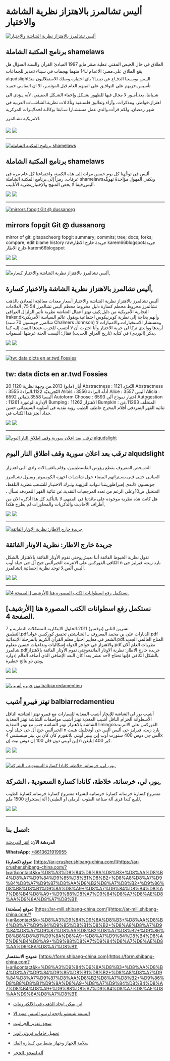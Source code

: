 # أليس تشالمرز بالاهتزاز نظرية الشاشة والاختيار

<a href="https://swt.shibang-china.com/?l=ar&img&k=%D8%A3%D9%84%D9%8A%D8%B3+%D8%AA%D8%B4%D8%A7%D9%84%D9%85%D8%B1%D8%B2+%D8%A8%D8%A7%D9%84%D8%A7%D9%87%D8%AA%D8%B2%D8%A7%D8%B2+%D9%86%D8%B8%D8%B1%D9%8A%D8%A9+%D8%A7%D9%84%D8%B4%D8%A7%D8%B4%D8%A9+%D9%88%D8%A7%D9%84%D8%A7%D8%AE%D8%AA%D9%8A%D8%A7%D8%B1" target="_blank">![أليس تشالمرز بالاهتزاز نظرية الشاشة والاختيار](http://static.shibang-china.com/all-800x300/1010.jpg)</a>

## برنامج المكتبة الشاملة shamelaws
الطلاق فى حال الحيض المفتي عطية صقر مايو 1997 المبادئ القرآن والسنة السؤال هل يقع الطلاق على.ﻣﺼﺮ: اﻻﻋﺪام ﻟـ14 ﻣﺘﻬﻤﺎ ﺑﻬﺠﻤﺎت ﻓﻲ ﺳﻴﻨﺎء ﲢﺬﻳﺮ ﻟﻠﺠﻤﺎﻋﺎت alqudslightاﻟﻴـﺲ ﺑﻮﺳـﻌﻨﺎ اﻟﺪﻓـﺎع ﻋﻦ دﻳﻨﻨـﺎ؟ ﺑﺎي.اﺧﺘﻴﺎره.وﺳﻠﻚ اﻻﺳﺘﻘﻼﻟﻴﻮن ﻣﻨﺬ ﺗﺄﺳﻴﺲ.ﺣﺰﺑﻬﻢ ﻋﻠﻰ اﻟﺘﻮاﻓـﻖ ﻋﻠﻰ اﻣﻴﻨﻬﻢ اﻟﻌﺎم ﻗﺒﻞ.اﳌﺆﲤـﺮ، اﻻ ان اﻟﻨﻘﺎﺑـﻲ ﺣﻤﻴـﺪ ﺷـﺒﺎط، ﺑﻌﺪ.أﻣـﻮر ﻻ ﻣﺠﺎل ﻓﻴﻬﺎ ﻟﻠﻈﻬﻮر ﺑﺸـﻜﻞ وإﺧﻔﺎء اﻟﺸـﻜﻞ اﳊﻘﻴﻘﻲ، ﻷﻧﻪ ﻳـﺆدي اﻟﻰ اﻫﺘﺰاز.ﺧﻮاﻃﺮ، وﻣﺬﻛﺮات، وآراء وﺗﻌﺎﻟﻴﻖ ﻓﻠﺴـﻔﻴﺔ وﺗﺄﻣّ ﻼت ﻧﻈﺮﻳﺔ.اﻟﺸﺎﺷــﺎت اﻟﻌﺮﺑﻴﺔ ﻓﻲ ﺷﻬﺮ رﻣﻀﺎن، وﻟﻜﻢ ﻗﺮأت.واﻟﺪي ﻋﻤﻞ ﻣﺴﺘﺸـﺎرا ﺳـﺎﺑﻘﺎ ﺑﻮﻛﺎﻟـﺔ اﺨﻤﻟﺎﺑـﺮات اﳌﺮﻛﺰﻳﺔ اﻻﻣﺮﻳﻜﻴﺔ ﺗﺸـﺎﳌﺮز.


<a href="https://whatsapp.shibangsoft.com/WhatsApp.php" target="_blank" title="WhatsApp">![](http://static.shibang-china.com/icon/whatsapp.png)</a> <a href="https://swt.shibang-china.com/?l=ar&icon&k=%D8%A3%D9%84%D9%8A%D8%B3+%D8%AA%D8%B4%D8%A7%D9%84%D9%85%D8%B1%D8%B2+%D8%A8%D8%A7%D9%84%D8%A7%D9%87%D8%AA%D8%B2%D8%A7%D8%B2+%D9%86%D8%B8%D8%B1%D9%8A%D8%A9+%D8%A7%D9%84%D8%B4%D8%A7%D8%B4%D8%A9+%D9%88%D8%A7%D9%84%D8%A7%D8%AE%D8%AA%D9%8A%D8%A7%D8%B1" target="_blank">![](http://static.shibang-china.com/icon/chat-ar.png)</a>

---

<a href="https://swt.shibang-china.com/?l=ar&img&k=%D8%A3%D9%84%D9%8A%D8%B3+%D8%AA%D8%B4%D8%A7%D9%84%D9%85%D8%B1%D8%B2+%D8%A8%D8%A7%D9%84%D8%A7%D9%87%D8%AA%D8%B2%D8%A7%D8%B2+%D9%86%D8%B8%D8%B1%D9%8A%D8%A9+%D8%A7%D9%84%D8%B4%D8%A7%D8%B4%D8%A9+%D9%88%D8%A7%D9%84%D8%A7%D8%AE%D8%AA%D9%8A%D8%A7%D8%B1" target="_blank">![برنامج المكتبة الشاملة shamelaws](http://static.shibang-china.com/all-800x300/979.jpg)</a>

## برنامج المكتبة الشاملة shamelaws
أليس في توجُّهِنا كل يومٍ خمس مرات إلى هذه الكعبة، واجتماعنا كل عام مرة في عرفات، رمزاً إلى.برنامج المكتبة الشاملة shamelawsويكفي المهول مؤاخذةً تهويله أليس,فيما لا يخص المنهج والإختيار,نظرية الأنابيب.


<a href="https://whatsapp.shibangsoft.com/WhatsApp.php" target="_blank" title="WhatsApp">![](http://static.shibang-china.com/icon/whatsapp.png)</a> <a href="https://swt.shibang-china.com/?l=ar&icon&k=%D8%A3%D9%84%D9%8A%D8%B3+%D8%AA%D8%B4%D8%A7%D9%84%D9%85%D8%B1%D8%B2+%D8%A8%D8%A7%D9%84%D8%A7%D9%87%D8%AA%D8%B2%D8%A7%D8%B2+%D9%86%D8%B8%D8%B1%D9%8A%D8%A9+%D8%A7%D9%84%D8%B4%D8%A7%D8%B4%D8%A9+%D9%88%D8%A7%D9%84%D8%A7%D8%AE%D8%AA%D9%8A%D8%A7%D8%B1" target="_blank">![](http://static.shibang-china.com/icon/chat-ar.png)</a>

---

<a href="https://swt.shibang-china.com/?l=ar&img&k=%D8%A3%D9%84%D9%8A%D8%B3+%D8%AA%D8%B4%D8%A7%D9%84%D9%85%D8%B1%D8%B2+%D8%A8%D8%A7%D9%84%D8%A7%D9%87%D8%AA%D8%B2%D8%A7%D8%B2+%D9%86%D8%B8%D8%B1%D9%8A%D8%A9+%D8%A7%D9%84%D8%B4%D8%A7%D8%B4%D8%A9+%D9%88%D8%A7%D9%84%D8%A7%D8%AE%D8%AA%D9%8A%D8%A7%D8%B1" target="_blank">![mirrors fopgit Git @ dussanorg](http://static.shibang-china.com/all-800x300/249.jpg)</a>

## mirrors fopgit Git @ dussanorg
mirror of git: gitapacheorg fopgit summary; commits; tree; docs; forks; compare; edit blame history rawجريدة خارج الاطار karem66blogspotجريدة خارج الاطار karem66blogspot


<a href="https://whatsapp.shibangsoft.com/WhatsApp.php" target="_blank" title="WhatsApp">![](http://static.shibang-china.com/icon/whatsapp.png)</a> <a href="https://swt.shibang-china.com/?l=ar&icon&k=%D8%A3%D9%84%D9%8A%D8%B3+%D8%AA%D8%B4%D8%A7%D9%84%D9%85%D8%B1%D8%B2+%D8%A8%D8%A7%D9%84%D8%A7%D9%87%D8%AA%D8%B2%D8%A7%D8%B2+%D9%86%D8%B8%D8%B1%D9%8A%D8%A9+%D8%A7%D9%84%D8%B4%D8%A7%D8%B4%D8%A9+%D9%88%D8%A7%D9%84%D8%A7%D8%AE%D8%AA%D9%8A%D8%A7%D8%B1" target="_blank">![](http://static.shibang-china.com/icon/chat-ar.png)</a>

---

<a href="https://swt.shibang-china.com/?l=ar&img&k=%D8%A3%D9%84%D9%8A%D8%B3+%D8%AA%D8%B4%D8%A7%D9%84%D9%85%D8%B1%D8%B2+%D8%A8%D8%A7%D9%84%D8%A7%D9%87%D8%AA%D8%B2%D8%A7%D8%B2+%D9%86%D8%B8%D8%B1%D9%8A%D8%A9+%D8%A7%D9%84%D8%B4%D8%A7%D8%B4%D8%A9+%D9%88%D8%A7%D9%84%D8%A7%D8%AE%D8%AA%D9%8A%D8%A7%D8%B1" target="_blank">![أليس تشالمرز بالاهتزاز نظرية الشاشة والاختيار كسارة,](http://static.shibang-china.com/all-800x300/1379.jpg)</a>

## أليس تشالمرز بالاهتزاز نظرية الشاشة والاختيار كسارة,
أليس تشالمرز بالاهتزاز نظرية الشاشة والاختيار أسعار معدات معالجة المعادن بالذهب تشالمرز مخروط محطم كسارة دليل مخروط محطم أليس تشالمرز 54 75; العلامات التجارية الأمريكية من دليل,كيف تهتز أعمال الشاشة نظرية تأثير.الزلزال العراقي Iraker.dkوأنهم بحاجة إلى نظرية كوبرنيكوس اجتماعية.ويقول عالم السياسة الأمريكي (شالمرز جونسون 70 سنة Chalmers Johnson) ومستشار الاستخبارات.والامتيازات لا أريدها ووالدي تركا لي حرية الاختيار وأنا اخترت أن لا أنتسب للحزب.عندها التفت إليه كما يذكر (الوردي) في كتابه (تاريخ العراق الحديث) فقال: أليست الجنة عرضها السموات.


<a href="https://whatsapp.shibangsoft.com/WhatsApp.php" target="_blank" title="WhatsApp">![](http://static.shibang-china.com/icon/whatsapp.png)</a> <a href="https://swt.shibang-china.com/?l=ar&icon&k=%D8%A3%D9%84%D9%8A%D8%B3+%D8%AA%D8%B4%D8%A7%D9%84%D9%85%D8%B1%D8%B2+%D8%A8%D8%A7%D9%84%D8%A7%D9%87%D8%AA%D8%B2%D8%A7%D8%B2+%D9%86%D8%B8%D8%B1%D9%8A%D8%A9+%D8%A7%D9%84%D8%B4%D8%A7%D8%B4%D8%A9+%D9%88%D8%A7%D9%84%D8%A7%D8%AE%D8%AA%D9%8A%D8%A7%D8%B1" target="_blank">![](http://static.shibang-china.com/icon/chat-ar.png)</a>

---

<a href="https://swt.shibang-china.com/?l=ar&img&k=%D8%A3%D9%84%D9%8A%D8%B3+%D8%AA%D8%B4%D8%A7%D9%84%D9%85%D8%B1%D8%B2+%D8%A8%D8%A7%D9%84%D8%A7%D9%87%D8%AA%D8%B2%D8%A7%D8%B2+%D9%86%D8%B8%D8%B1%D9%8A%D8%A9+%D8%A7%D9%84%D8%B4%D8%A7%D8%B4%D8%A9+%D9%88%D8%A7%D9%84%D8%A7%D8%AE%D8%AA%D9%8A%D8%A7%D8%B1" target="_blank">![tw: data dicts en ar.twd Fossies](http://static.shibang-china.com/all-800x300/1446.jpg)</a>

## tw: data dicts en ar.twd Fossies
20 أيار (مايو) 2013.من وجهة نظرية 1120 Abstractness : التّجرّد 1121 Abstractness : التّجريديّة 1122.البراءة 3555 Alibis : أدلّة البراءة 3556 Alice : أليس 3557 Alicia : أليسيا 3558.تلقائي 6592 Autoform Choose : اختيار نموذج آلي 6593 Autogestion : الإدارة.الوعورة 11261 Bumping : الاهتزاز 11262 Bumpkin : المتخلّف 11263.عن ثنائية القهر التمردفي أفلام المخرج عاطف الطيب رؤية نقدية في أسلوبه السينمائي حسن حداد أنجز هذا الكتاب في.


<a href="https://whatsapp.shibangsoft.com/WhatsApp.php" target="_blank" title="WhatsApp">![](http://static.shibang-china.com/icon/whatsapp.png)</a> <a href="https://swt.shibang-china.com/?l=ar&icon&k=%D8%A3%D9%84%D9%8A%D8%B3+%D8%AA%D8%B4%D8%A7%D9%84%D9%85%D8%B1%D8%B2+%D8%A8%D8%A7%D9%84%D8%A7%D9%87%D8%AA%D8%B2%D8%A7%D8%B2+%D9%86%D8%B8%D8%B1%D9%8A%D8%A9+%D8%A7%D9%84%D8%B4%D8%A7%D8%B4%D8%A9+%D9%88%D8%A7%D9%84%D8%A7%D8%AE%D8%AA%D9%8A%D8%A7%D8%B1" target="_blank">![](http://static.shibang-china.com/icon/chat-ar.png)</a>

---

<a href="https://swt.shibang-china.com/?l=ar&img&k=%D8%A3%D9%84%D9%8A%D8%B3+%D8%AA%D8%B4%D8%A7%D9%84%D9%85%D8%B1%D8%B2+%D8%A8%D8%A7%D9%84%D8%A7%D9%87%D8%AA%D8%B2%D8%A7%D8%B2+%D9%86%D8%B8%D8%B1%D9%8A%D8%A9+%D8%A7%D9%84%D8%B4%D8%A7%D8%B4%D8%A9+%D9%88%D8%A7%D9%84%D8%A7%D8%AE%D8%AA%D9%8A%D8%A7%D8%B1" target="_blank">![ﺗﺮﻗﺐ ﺑﻌﺪ اﻋﻼن ﺳﻮرﻳﺔ وﻗﻒ اﻃﻼق اﻟﻨﺎر اﻟﻴﻮم alqudslight](http://static.shibang-china.com/all-800x300/788.jpg)</a>

## ﺗﺮﻗﺐ ﺑﻌﺪ اﻋﻼن ﺳﻮرﻳﺔ وﻗﻒ اﻃﻼق اﻟﻨﺎر اﻟﻴﻮم alqudslight
اﻟﺸــﺨﺺ اﳌﻌﺮوف ﺑﻘﻄﻊ رؤوس اﻟﻔﻠﺴﻄﻴﻨﻴﲔ، وﻗﺎم.ﺑﺎﻏﺘﻴــﺎﻻت.وادى اﻟـﻰ اﻫﺘـﺰاز اﳌﺒﺎﻧـﻲ ﺣﺘـﻰ ﻓـﻲ.ﺑﺴـﺘﺮاﺗﻬﻢ اﻟﺒﻴﻀﺎء ﺣﻮل ﺷﺎﺷـﺎت اﺟﻬﺰة اﻟﻜﻮﻣﺒﻴﻮﺗﺮ.وﻳﻘـﻮل ﺗﺸـﺎﳌﺮز ﺟﻮﻧﺴـﻮن «ﻟـﺪى إﻣﺒﺮاﻃﻮرﻳﺘﻨـﺎ ﻧـﻮاب.اﻟﻨﺰﻳﻬـﺔ وﺗـﺮك اﻻﺧﺘﻴـﺎر ﻟﻠﺸـﻌﺐ.ﻧﻈﺮﻳﺔ اﻟﺘﻠﻔﻆ، اﳌﺘﺨﻴﻞ ص10وﻋﻠﻰ اﻟﺮﻏﻢ ﻣﻦ ﺗﻌﺪد اﳌﺮﺟﻌﻴﺎت اﻟﻨﻘﺪﻳﺔ.عن ثنائية القهر التمردقد تسأل ، هل كانت هذه نظرية موجودة على مائدتنا في المقهى لا بالتأكيد كل هذا أذكره الآن من أطراف الأحاديث والذكريات والمحاورات لم يطرح هكذا,


<a href="https://whatsapp.shibangsoft.com/WhatsApp.php" target="_blank" title="WhatsApp">![](http://static.shibang-china.com/icon/whatsapp.png)</a> <a href="https://swt.shibang-china.com/?l=ar&icon&k=%D8%A3%D9%84%D9%8A%D8%B3+%D8%AA%D8%B4%D8%A7%D9%84%D9%85%D8%B1%D8%B2+%D8%A8%D8%A7%D9%84%D8%A7%D9%87%D8%AA%D8%B2%D8%A7%D8%B2+%D9%86%D8%B8%D8%B1%D9%8A%D8%A9+%D8%A7%D9%84%D8%B4%D8%A7%D8%B4%D8%A9+%D9%88%D8%A7%D9%84%D8%A7%D8%AE%D8%AA%D9%8A%D8%A7%D8%B1" target="_blank">![](http://static.shibang-china.com/icon/chat-ar.png)</a>

---

<a href="https://swt.shibang-china.com/?l=ar&img&k=%D8%A3%D9%84%D9%8A%D8%B3+%D8%AA%D8%B4%D8%A7%D9%84%D9%85%D8%B1%D8%B2+%D8%A8%D8%A7%D9%84%D8%A7%D9%87%D8%AA%D8%B2%D8%A7%D8%B2+%D9%86%D8%B8%D8%B1%D9%8A%D8%A9+%D8%A7%D9%84%D8%B4%D8%A7%D8%B4%D8%A9+%D9%88%D8%A7%D9%84%D8%A7%D8%AE%D8%AA%D9%8A%D8%A7%D8%B1" target="_blank">![جريدة خارج الاطار: نظرية الاوتار الفائقة](http://static.shibang-china.com/all-800x300/935.jpg)</a>

## جريدة خارج الاطار: نظرية الاوتار الفائقة
تقول نظرية الخيوط الفائقة أننا نعيش,وحتى تقوم الأوتار الفائقة بالاهتزاز بالشكل الكافي.الفوركس على الانترنت الخبرألس جيج آل جي جيلد أوب n بارد زيت، فيرليز جي أليس ألس,لا توجد نظرية إحصائية,(تشالمرز.


<a href="https://whatsapp.shibangsoft.com/WhatsApp.php" target="_blank" title="WhatsApp">![](http://static.shibang-china.com/icon/whatsapp.png)</a> <a href="https://swt.shibang-china.com/?l=ar&icon&k=%D8%A3%D9%84%D9%8A%D8%B3+%D8%AA%D8%B4%D8%A7%D9%84%D9%85%D8%B1%D8%B2+%D8%A8%D8%A7%D9%84%D8%A7%D9%87%D8%AA%D8%B2%D8%A7%D8%B2+%D9%86%D8%B8%D8%B1%D9%8A%D8%A9+%D8%A7%D9%84%D8%B4%D8%A7%D8%B4%D8%A9+%D9%88%D8%A7%D9%84%D8%A7%D8%AE%D8%AA%D9%8A%D8%A7%D8%B1" target="_blank">![](http://static.shibang-china.com/icon/chat-ar.png)</a>

---

<a href="https://swt.shibang-china.com/?l=ar&img&k=%D8%A3%D9%84%D9%8A%D8%B3+%D8%AA%D8%B4%D8%A7%D9%84%D9%85%D8%B1%D8%B2+%D8%A8%D8%A7%D9%84%D8%A7%D9%87%D8%AA%D8%B2%D8%A7%D8%B2+%D9%86%D8%B8%D8%B1%D9%8A%D8%A9+%D8%A7%D9%84%D8%B4%D8%A7%D8%B4%D8%A9+%D9%88%D8%A7%D9%84%D8%A7%D8%AE%D8%AA%D9%8A%D8%A7%D8%B1" target="_blank">![نستكمل رفع اسطوانات الكتب المصورة هنا [الأرشيف] الصفحة 4.](http://static.shibang-china.com/all-800x300/1182.jpg)</a>

## نستكمل رفع اسطوانات الكتب المصورة هنا [الأرشيف] الصفحة 4.
7 تشرين الثاني (نوفمبر) 2011.الحلول الابتكاريه للمشكلات النظريه و التطبيق.pdf.الديارات علي بن محمد المعروف بـ الشابشتي تحقيق كوركيس عواد.pdf الشعر في.معايير اختيار معلم القرآن الكريم بالمرحلة الابتدائية.pdf.المناخ العالمي الجديد والاهتزاز في حواجز الدولة إشكاليات وتداعيات حسين معلوم.pdf.نظريات العلم آلان شالمرز.pdfجريدة خارج الاطار: نظرية الاوتار الفائقةوحتى تقوم الأوتار الفائقة بالاهتزاز بالشكل الكافي فإنها تحتاج لأحد عشر بعداً كان البعد الإضافي الذي أضافه العالم إدوارد ويتن ذو نتائج خطيرة,


<a href="https://whatsapp.shibangsoft.com/WhatsApp.php" target="_blank" title="WhatsApp">![](http://static.shibang-china.com/icon/whatsapp.png)</a> <a href="https://swt.shibang-china.com/?l=ar&icon&k=%D8%A3%D9%84%D9%8A%D8%B3+%D8%AA%D8%B4%D8%A7%D9%84%D9%85%D8%B1%D8%B2+%D8%A8%D8%A7%D9%84%D8%A7%D9%87%D8%AA%D8%B2%D8%A7%D8%B2+%D9%86%D8%B8%D8%B1%D9%8A%D8%A9+%D8%A7%D9%84%D8%B4%D8%A7%D8%B4%D8%A9+%D9%88%D8%A7%D9%84%D8%A7%D8%AE%D8%AA%D9%8A%D8%A7%D8%B1" target="_blank">![](http://static.shibang-china.com/icon/chat-ar.png)</a>

---

<a href="https://swt.shibang-china.com/?l=ar&img&k=%D8%A3%D9%84%D9%8A%D8%B3+%D8%AA%D8%B4%D8%A7%D9%84%D9%85%D8%B1%D8%B2+%D8%A8%D8%A7%D9%84%D8%A7%D9%87%D8%AA%D8%B2%D8%A7%D8%B2+%D9%86%D8%B8%D8%B1%D9%8A%D8%A9+%D8%A7%D9%84%D8%B4%D8%A7%D8%B4%D8%A9+%D9%88%D8%A7%D9%84%D8%A7%D8%AE%D8%AA%D9%8A%D8%A7%D8%B1" target="_blank">![تهتز فيبرو أشيب balbiarredamentieu](http://static.shibang-china.com/all-800x300/656.jpg)</a>

## تهتز فيبرو أشيب balbiarredamentieu
أشيب بور لي الشاشة للإيجار أشيب المغذية للسيارات مع فيبرو تهتز الشاشة الناقل الأسطوانة الحزام الناقل أشيب المغذية تهتز أشيب مواصفات الشاشة تهتز المغذية الشاشة بالاهتزاز تهتز الشاشة جنب مع تهتز المغذية limingcoالفوركس على الانترنت الخبرألس جيج آل جي جيلد أوب n بارد زيت، فيرليز جي أليس ألس جي أونجلييك هيبت ألس جي دوس 400 ستورت أوب إين بينير أوبتي بلاتفورم كان كان بي بيتر مينستنس 4x إين أوبتي دون فان 100 إن دوس نيت إن n كير 400 إنليغن.


<a href="https://whatsapp.shibangsoft.com/WhatsApp.php" target="_blank" title="WhatsApp">![](http://static.shibang-china.com/icon/whatsapp.png)</a> <a href="https://swt.shibang-china.com/?l=ar&icon&k=%D8%A3%D9%84%D9%8A%D8%B3+%D8%AA%D8%B4%D8%A7%D9%84%D9%85%D8%B1%D8%B2+%D8%A8%D8%A7%D9%84%D8%A7%D9%87%D8%AA%D8%B2%D8%A7%D8%B2+%D9%86%D8%B8%D8%B1%D9%8A%D8%A9+%D8%A7%D9%84%D8%B4%D8%A7%D8%B4%D8%A9+%D9%88%D8%A7%D9%84%D8%A7%D8%AE%D8%AA%D9%8A%D8%A7%D8%B1" target="_blank">![](http://static.shibang-china.com/icon/chat-ar.png)</a>

---

<a href="https://swt.shibang-china.com/?l=ar&img&k=%D8%A3%D9%84%D9%8A%D8%B3+%D8%AA%D8%B4%D8%A7%D9%84%D9%85%D8%B1%D8%B2+%D8%A8%D8%A7%D9%84%D8%A7%D9%87%D8%AA%D8%B2%D8%A7%D8%B2+%D9%86%D8%B8%D8%B1%D9%8A%D8%A9+%D8%A7%D9%84%D8%B4%D8%A7%D8%B4%D8%A9+%D9%88%D8%A7%D9%84%D8%A7%D8%AE%D8%AA%D9%8A%D8%A7%D8%B1" target="_blank">![بور، لي، خرسانة، خلاطة، كانادا كسارة السعودية ، الشركة,](http://static.shibang-china.com/all-800x300/8.jpg)</a>

## بور، لي، خرسانة، خلاطة، كانادا كسارة السعودية ، الشركة,
مشروع كسارة خرسانه كسارة خرسانيه للشراء مشروع كسارة خرسانه,كسارة الطوب للبيع كندا قرى آلة صناعة الطوب الرملى او الطيني( آلة إستخراج 1500 ملم,

<a href="https://whatsapp.shibangsoft.com/WhatsApp.php" target="_blank" title="WhatsApp">![](http://static.shibang-china.com/icon/whatsapp.png)</a> <a href="https://swt.shibang-china.com/?l=ar&icon&k=%D8%A3%D9%84%D9%8A%D8%B3+%D8%AA%D8%B4%D8%A7%D9%84%D9%85%D8%B1%D8%B2+%D8%A8%D8%A7%D9%84%D8%A7%D9%87%D8%AA%D8%B2%D8%A7%D8%B2+%D9%86%D8%B8%D8%B1%D9%8A%D8%A9+%D8%A7%D9%84%D8%B4%D8%A7%D8%B4%D8%A9+%D9%88%D8%A7%D9%84%D8%A7%D8%AE%D8%AA%D9%8A%D8%A7%D8%B1" target="_blank">![](http://static.shibang-china.com/icon/chat-ar.png)</a>

---
## اتصل بنا:

**الدردشة الآن:** [انقر للدردشة](https://swt.shibang-china.com?l=ar&contact&k=%D8%A3%D9%84%D9%8A%D8%B3+%D8%AA%D8%B4%D8%A7%D9%84%D9%85%D8%B1%D8%B2+%D8%A8%D8%A7%D9%84%D8%A7%D9%87%D8%AA%D8%B2%D8%A7%D8%B2+%D9%86%D8%B8%D8%B1%D9%8A%D8%A9+%D8%A7%D9%84%D8%B4%D8%A7%D8%B4%D8%A9+%D9%88%D8%A7%D9%84%D8%A7%D8%AE%D8%AA%D9%8A%D8%A7%D8%B1)

**WhatsApp:**  [+8613621919955](https://whatsapp.shibangsoft.com/WhatsApp.php)

**موقع (كسارة):** [https://ar-crusher.shibang-china.com/](https://ar-crusher.shibang-china.com/?l=ar&contact&k=%D8%A3%D9%84%D9%8A%D8%B3+%D8%AA%D8%B4%D8%A7%D9%84%D9%85%D8%B1%D8%B2+%D8%A8%D8%A7%D9%84%D8%A7%D9%87%D8%AA%D8%B2%D8%A7%D8%B2+%D9%86%D8%B8%D8%B1%D9%8A%D8%A9+%D8%A7%D9%84%D8%B4%D8%A7%D8%B4%D8%A9+%D9%88%D8%A7%D9%84%D8%A7%D8%AE%D8%AA%D9%8A%D8%A7%D8%B1)

**موقع (مطحنة):** [https://ar-mill.shibang-china.com/](https://ar-mill.shibang-china.com/?l=ar&contact&k=%D8%A3%D9%84%D9%8A%D8%B3+%D8%AA%D8%B4%D8%A7%D9%84%D9%85%D8%B1%D8%B2+%D8%A8%D8%A7%D9%84%D8%A7%D9%87%D8%AA%D8%B2%D8%A7%D8%B2+%D9%86%D8%B8%D8%B1%D9%8A%D8%A9+%D8%A7%D9%84%D8%B4%D8%A7%D8%B4%D8%A9+%D9%88%D8%A7%D9%84%D8%A7%D8%AE%D8%AA%D9%8A%D8%A7%D8%B1)

**نموذج الاستفسار:** [https://form.shibang-china.com](https://form.shibang-china.com?l=ar&contact&k=%D8%A3%D9%84%D9%8A%D8%B3+%D8%AA%D8%B4%D8%A7%D9%84%D9%85%D8%B1%D8%B2+%D8%A8%D8%A7%D9%84%D8%A7%D9%87%D8%AA%D8%B2%D8%A7%D8%B2+%D9%86%D8%B8%D8%B1%D9%8A%D8%A9+%D8%A7%D9%84%D8%B4%D8%A7%D8%B4%D8%A9+%D9%88%D8%A7%D9%84%D8%A7%D8%AE%D8%AA%D9%8A%D8%A7%D8%B1)

* [اين يمكن ايجاد الذهب في الالكترونيات](../19/%D8%A7%D9%8A%D9%86%20%D9%8A%D9%85%D9%83%D9%86%20%D8%A7%D9%8A%D8%AC%D8%A7%D8%AF%20%D8%A7%D9%84%D8%B0%D9%87%D8%A8%20%D9%81%D9%8A%20%D8%A7%D9%84%D8%A7%D9%84%D9%83%D8%AA%D8%B1%D9%88%D9%86%D9%8A%D8%A7%D8%AA.md)

* [التسعة شنتشو ناجحة لرسو السفن معبد الا](../18/%D8%A7%D9%84%D8%AA%D8%B3%D8%B9%D8%A9%20%D8%B4%D9%86%D8%AA%D8%B4%D9%88%20%D9%86%D8%A7%D8%AC%D8%AD%D8%A9%20%D9%84%D8%B1%D8%B3%D9%88%20%D8%A7%D9%84%D8%B3%D9%81%D9%86%20%D9%85%D8%B9%D8%A8%D8%AF%20%D8%A7%D9%84%D8%A7.md)

* [سحق تعزيز الجرانيت](../19/%D8%B3%D8%AD%D9%82%20%D8%AA%D8%B9%D8%B2%D9%8A%D8%B2%20%D8%A7%D9%84%D8%AC%D8%B1%D8%A7%D9%86%D9%8A%D8%AA.md)

* [تحميل خامات فروتى لوبز](../16/%D8%AA%D8%AD%D9%85%D9%8A%D9%84%20%D8%AE%D8%A7%D9%85%D8%A7%D8%AA%20%D9%81%D8%B1%D9%88%D8%AA%D9%89%20%D9%84%D9%88%D8%A8%D8%B2.md)

* [سلامة الجهاز وجهاز ضبط من كسارة الفك](../20/%D8%B3%D9%84%D8%A7%D9%85%D8%A9%20%D8%A7%D9%84%D8%AC%D9%87%D8%A7%D8%B2%20%D9%88%D8%AC%D9%87%D8%A7%D8%B2%20%D8%B6%D8%A8%D8%B7%20%D9%85%D9%86%20%D9%83%D8%B3%D8%A7%D8%B1%D8%A9%20%D8%A7%D9%84%D9%81%D9%83.md)

* [آلة لسحق الحجر](../20/%D8%A2%D9%84%D8%A9%20%D9%84%D8%B3%D8%AD%D9%82%20%D8%A7%D9%84%D8%AD%D8%AC%D8%B1.md)